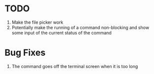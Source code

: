 # TODO

1. Make the file picker work
2. Potentially make the running of a command non-blocking and show some input of the current status of the command

# Bug Fixes

1. The command goes off the terminal screen when it is too long

